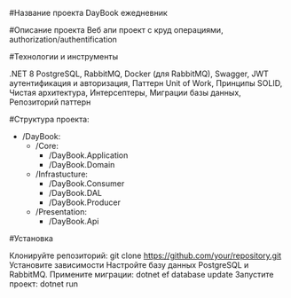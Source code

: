 #Название проекта
DayBook ежедневник

#Описание проекта
Веб апи проект с круд операциями, authorization/authentification

#Технологии и инструменты

.NET 8
PostgreSQL,
RabbitMQ,
Docker (для RabbitMQ),
Swagger,
JWT аутентификация и авторизация,
Паттерн Unit of Work,
Принципы SOLID,
Чистая архитектура,
Интерсептеры,
Миграции базы данных,
Репозиторий паттерн

#Структура проекта:

- /DayBook:
  - /Core: 
    - /DayBook.Application
    - /DayBook.Domain
  - /Infrastucture:
    - /DayBook.Consumer
    - /DayBook.DAL
    - /DayBook.Producer
  - /Presentation:
    - /DayBook.Api  

#Установка

Клонируйте репозиторий: git clone https://github.com/your/repository.git
Установите зависимости
Настройте базу данных PostgreSQL и RabbitMQ.
Примените миграции: dotnet ef database update
Запустите проект: dotnet run
